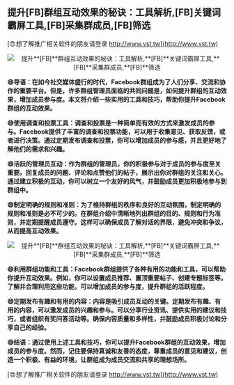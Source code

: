 ## **提升**[FB]**群组互动效果的秘诀：工具解析,**[FB]**关键词霸屏工具,**[FB]**采集群成员,**[FB]**筛选**

[😍想了解推广相关软件的朋友请登录 http://www.vst.tw](http://www.vst.tw)

 <center><img src="https://vst.tw/MP4/tuiguang/png/2.png" alt="提升**[FB]**群组互动效果的秘诀：工具解析,**[FB]**关键词霸屏工具,**[FB]**采集群成员,**[FB]**筛选"></center>

**😄导语：在如今社交媒体盛行的时代，Facebook群组成为了人们分享、交流和协作的重要平台。但是，许多群组管理员面临的共同问题是，如何提升群组的互动效果，增加成员参与度。本文将介绍一些实用的工具和技巧，帮助你提升Facebook群组的互动效果。**

**😄使用调查和投票工具：调查和投票是一种简单而有效的方式来激发成员的参与。Facebook提供了丰富的调查和投票功能，可以用于收集意见、获取反馈，或者进行决策。通过定期发布调查和投票，你可以增加成员的参与感，并且更好地了解他们的需求和兴趣。**

**😄活跃的管理员互动：作为群组的管理员，你的积极参与对于成员的参与度至关重要。回复成员的问题、评论和点赞他们的帖子，展示出你对群组的关注和关心。通过建立积极的互动，你可以树立一个友好的风气，并鼓励成员更加积极地参与到群组中。**

**😄制定明确的规则和准则：为了维持群组的秩序和良好的互动氛围，制定明确的规则和准则是必不可少的。在群组介绍中清晰地列出群组的目的、规则和行为准则，并定期提醒成员遵守。这样可以确保成员了解对话的界限，避免冲突和争议，从而提高互动效果。**

 <center><img src="https://vst.tw/MP4/tuiguang/png/5.png" alt="提升**[FB]**群组互动效果的秘诀：工具解析,**[FB]**关键词霸屏工具,**[FB]**采集群成员,**[FB]**筛选"></center>

**😄利用群组功能和工具：Facebook群组提供了各种有用的功能和工具，可以帮助你提升互动效果。例如，你可以设置成员推荐、置顶重要帖子、创建专题标签等。了解并合理利用这些功能，可以增加成员的参与度，提升群组的活跃程度。**

**😄定期发布有趣和有用的内容：内容是吸引成员互动的关键。定期发布有趣、有用的内容，可以激发成员的兴趣和参与。可以分享行业资讯、提供实用的建议和技巧，或者组织有奖问答活动等。确保内容质量和多样性，并鼓励成员积极讨论和分享自己的经验。**

**😄结语：通过使用上述工具和技巧，你可以提升Facebook群组的互动效果，增加成员的参与度。然而，记住要保持真诚和友善的态度，尊重成员的意见和建议，创造一个积极、有益的环境，让群组成为成员交流和共享的理想场所。**

[😍想了解推广相关软件的朋友请登录 http://www.vst.tw](http://www.vst.tw)




